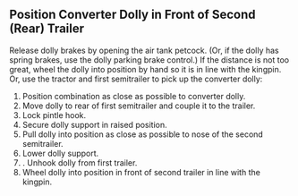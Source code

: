 ## Position Converter Dolly in Front of Second (Rear) Trailer
Release dolly brakes by opening the air tank petcock. (Or, if the dolly has spring brakes, use the dolly parking brake control.)
If the distance is not too great, wheel the dolly into position by hand so it is in line with the kingpin.
Or, use the tractor and first semitrailer to pick up the converter dolly:
1. Position combination as close as possible to converter dolly.
2. Move dolly to rear of first semitrailer and couple it to the trailer.
3. Lock pintle hook.
4. Secure dolly support in raised position.
5. Pull dolly into position as close as possible to nose of the second semitrailer.
6. Lower dolly support.
7. . Unhook dolly from first trailer.
8. Wheel dolly into position in front of second trailer in line with the kingpin.